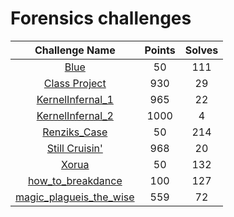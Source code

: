 # Forensics challenges

|                   Challenge Name                     | Points | Solves |
|:----------------------------------------------------:|:------:|:------:
| [Blue](Blue/)                                        | 50     | 111    |
| [Class Project](Class%20Project/)                    | 930    | 29     |
| [KernelInfernal_1](KernelInfernal_1/)                | 965    | 22     |
| [KernelInfernal_2](KernelInfernal_2/)                | 1000   | 4      |
| [Renziks_Case](Renziks_Case/)                        | 50     | 214    |
| [Still Cruisin'](Still%20Cruisin'/)                  | 968    | 20     |
| [Xorua](Xorua/)                                      | 50     | 132    |
| [how_to_breakdance](how_to_breakdance/)              | 100    | 127    |
| [magic_plagueis_the_wise](magic_plagueis_the_wise/)  | 559    | 72     |

